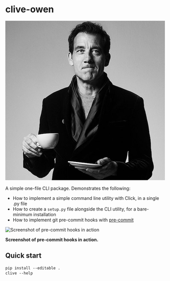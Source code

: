 # clive-owen

![Clive Owen](img/clive.jpg)

A simple one-file CLI package. Demonstrates the following:

* How to implement a simple command line utility with Click, in a single .py file
* How to create a `setup.py` file alongside the CLI utility, for a bare-minimum installation
* How to implement git pre-commit hooks with [pre-commit](https://pre-commit.com/)

![Screenshot of pre-commit hooks in action](img/ss.jpg)

**Screenshot of pre-commit hooks in action.**

## Quick start

```
pip install --editable .
clive --help
```

